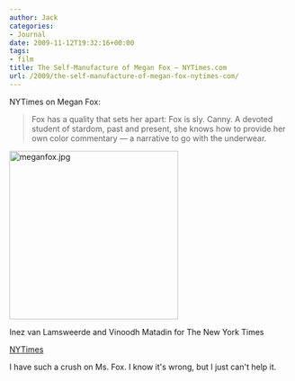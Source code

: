 ```yaml
---
author: Jack
categories:
- Journal
date: 2009-11-12T19:32:16+00:00
tags:
- film
title: The Self-Manufacture of Megan Fox – NYTimes.com
url: /2009/the-self-manufacture-of-megan-fox-nytimes-com/
---
```


NYTimes on Megan Fox:

> Fox has a quality that sets her apart: Fox is sly. Canny. A devoted student of stardom, past and present, she knows how to provide her own color commentary &#8212; a narrative to go with the underwear.

<img src="http://baty.net/files/meganfox.jpg" alt="meganfox.jpg" border="0" width="300" height="300" />
  
<span class="photo_caption">Inez van Lamsweerde and Vinoodh Matadin for The New York Times</span>

[NYTimes][1]

I have such a crush on Ms. Fox. I know it's wrong, but I just can't help it.

 [1]: http://www.nytimes.com/2009/11/15/magazine/15Fox-t.html?_r=2&ref=magazine&pagewanted=all